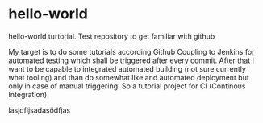 # hello-world
hello-world turtorial. Test repository to get familiar with github

My target is to do some tutorials according Github Coupling to Jenkins for automated testing which
shall be triggered after every commit.
After that I want to be capable to integrated automated building (not sure currently what tooling)
and than do somewhat like and automated deployment but only in case of manual triggering.
So a tutorial project for CI (Continous Integration)

<this is some crazy code to be tested to be refuese in pull request>
lasjdfljsadasödfjas
